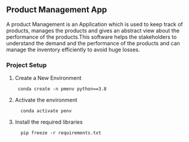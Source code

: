 ## Product Management App
 A product Management is an Application which is used to keep track of products, manages the products 
 and gives an abstract view about the performance of the products.This software helps the stakeholders
 to understand the demand and the performance of the products and can manage the inventory efficiently
 to avoid huge losses.

### Project Setup
 1. Create a New Environment

    ```
     conda create -n pmenv python==3.8
    ```
2. Activate the environment
   ```
     conda activate penv
    ```
3. Install the required libraries
   ```
     pip freeze -r requirements.txt
    ```
   
 
 

